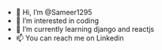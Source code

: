 - 👋 Hi, I’m @Sameer1295
- 👀 I’m interested in coding
- 🌱 I’m currently learning django and reactjs
- 📫 You can reach me on Linkedin 

<!---
Sameer1295/Sameer1295 is a ✨ special ✨ repository because its `README.md` (this file) appears on your GitHub profile.
You can click the Preview link to take a look at your changes.
--->
